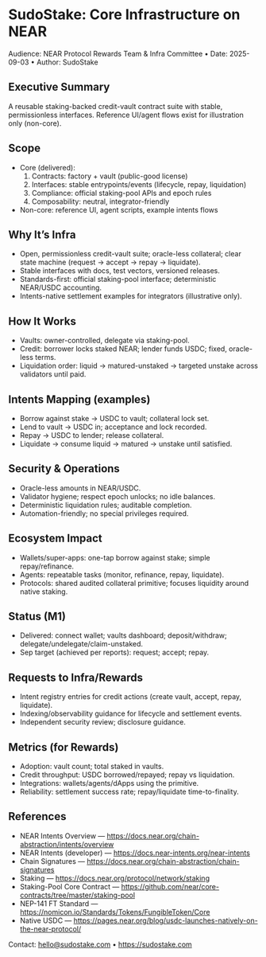 # SudoStake: Core Infrastructure on NEAR

Audience: NEAR Protocol Rewards Team & Infra Committee  •  Date: 2025-09-03  •  Author: SudoStake

## Executive Summary
A reusable staking-backed credit-vault contract suite with stable, permissionless interfaces. Reference UI/agent flows exist for illustration only (non-core).

## Scope
- Core (delivered):
  1) Contracts: factory + vault (public-good license)
  2) Interfaces: stable entrypoints/events (lifecycle, repay, liquidation)
  3) Compliance: official staking-pool APIs and epoch rules
  4) Composability: neutral, integrator-friendly
- Non-core: reference UI, agent scripts, example intents flows

## Why It’s Infra
- Open, permissionless credit-vault suite; oracle-less collateral; clear state machine (request → accept → repay → liquidate).
- Stable interfaces with docs, test vectors, versioned releases.
- Standards-first: official staking-pool interface; deterministic NEAR/USDC accounting.
- Intents-native settlement examples for integrators (illustrative only).

## How It Works
- Vaults: owner-controlled, delegate via staking-pool.
- Credit: borrower locks staked NEAR; lender funds USDC; fixed, oracle-less terms.
- Liquidation order: liquid → matured-unstaked → targeted unstake across validators until paid.

## Intents Mapping (examples)
- Borrow against stake → USDC to vault; collateral lock set.
- Lend to vault → USDC in; acceptance and lock recorded.
- Repay → USDC to lender; release collateral.
- Liquidate → consume liquid → matured → unstake until satisfied.

## Security & Operations
- Oracle-less amounts in NEAR/USDC.
- Validator hygiene; respect epoch unlocks; no idle balances.
- Deterministic liquidation rules; auditable completion.
- Automation-friendly; no special privileges required.

## Ecosystem Impact
- Wallets/super-apps: one-tap borrow against stake; simple repay/refinance.
- Agents: repeatable tasks (monitor, refinance, repay, liquidate).
- Protocols: shared audited collateral primitive; focuses liquidity around native staking.

## Status (M1)
- Delivered: connect wallet; vaults dashboard; deposit/withdraw; delegate/undelegate/claim-unstaked.
- Sep target (achieved per reports): request; accept; repay.

## Requests to Infra/Rewards
- Intent registry entries for credit actions (create vault, accept, repay, liquidate).
- Indexing/observability guidance for lifecycle and settlement events.
- Independent security review; disclosure guidance.

## Metrics (for Rewards)
- Adoption: vault count; total staked in vaults.
- Credit throughput: USDC borrowed/repayed; repay vs liquidation.
- Integrations: wallets/agents/dApps using the primitive.
- Reliability: settlement success rate; repay/liquidate time-to-finality.

## References
- NEAR Intents Overview — https://docs.near.org/chain-abstraction/intents/overview
- NEAR Intents (developer) — https://docs.near-intents.org/near-intents
- Chain Signatures — https://docs.near.org/chain-abstraction/chain-signatures
- Staking — https://docs.near.org/protocol/network/staking
- Staking-Pool Core Contract — https://github.com/near/core-contracts/tree/master/staking-pool
- NEP-141 FT Standard — https://nomicon.io/Standards/Tokens/FungibleToken/Core
- Native USDC — https://pages.near.org/blog/usdc-launches-natively-on-the-near-protocol/

Contact: hello@sudostake.com • https://sudostake.com
